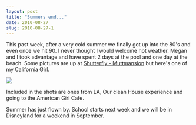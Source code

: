 ```yaml
---
layout: post
title: "Summers end..."
date: 2010-08-27
slug: 2010-08-27-1
---
```


This past week, after a very cold summer we finally got up into the 80&apos;s and even once we hit 90.  I never thought I would welcome hot weather.  Megan and I took advantage and have spent 2 days at the pool and one day at the beach.  Some pictures are up at  [Shutterfly - Muttmansion](http://muttmansion.shutterfly.com/)   but here&apos;s one of my California Girl.

 ![](/visible-light/images/assets/IMG_2235-thumb-600x450-170.jpg) 

Included in the shots are ones from LA, Our clean House experience and going to the American Girl Cafe. 

Summer has just flown by.  School starts next week and we will be in Disneyland for a weekend in September.   <br />
